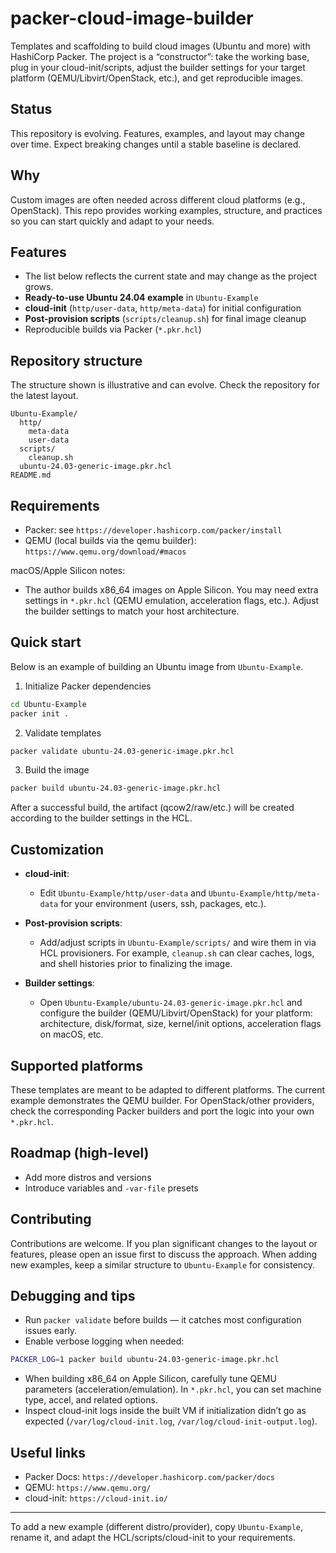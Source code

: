 # packer-cloud-image-builder

Templates and scaffolding to build cloud images (Ubuntu and more) with HashiCorp Packer. The project is a “constructor”: take the working base, plug in your cloud-init/scripts, adjust the builder settings for your target platform (QEMU/Libvirt/OpenStack, etc.), and get reproducible images.

## Status
This repository is evolving. Features, examples, and layout may change over time. Expect breaking changes until a stable baseline is declared.

## Why
Custom images are often needed across different cloud platforms (e.g., OpenStack). This repo provides working examples, structure, and practices so you can start quickly and adapt to your needs.

## Features
- The list below reflects the current state and may change as the project grows.
- **Ready-to-use Ubuntu 24.04 example** in `Ubuntu-Example`
- **cloud-init** (`http/user-data`, `http/meta-data`) for initial configuration
- **Post-provision scripts** (`scripts/cleanup.sh`) for final image cleanup
- Reproducible builds via Packer (`*.pkr.hcl`)

## Repository structure
The structure shown is illustrative and can evolve. Check the repository for the latest layout.

```
Ubuntu-Example/
  http/
    meta-data
    user-data
  scripts/
    cleanup.sh
  ubuntu-24.03-generic-image.pkr.hcl
README.md
```

## Requirements

- Packer: see `https://developer.hashicorp.com/packer/install`
- QEMU (local builds via the qemu builder): `https://www.qemu.org/download/#macos`

macOS/Apple Silicon notes:
- The author builds x86_64 images on Apple Silicon. You may need extra settings in `*.pkr.hcl` (QEMU emulation, acceleration flags, etc.). Adjust the builder settings to match your host architecture.

## Quick start

Below is an example of building an Ubuntu image from `Ubuntu-Example`.

1) Initialize Packer dependencies

```bash
cd Ubuntu-Example
packer init .
```

2) Validate templates

```bash
packer validate ubuntu-24.03-generic-image.pkr.hcl
```

3) Build the image

```bash
packer build ubuntu-24.03-generic-image.pkr.hcl
```

After a successful build, the artifact (qcow2/raw/etc.) will be created according to the builder settings in the HCL.

## Customization

- **cloud-init**:
  - Edit `Ubuntu-Example/http/user-data` and `Ubuntu-Example/http/meta-data` for your environment (users, ssh, packages, etc.).

- **Post-provision scripts**:
  - Add/adjust scripts in `Ubuntu-Example/scripts/` and wire them in via HCL provisioners. For example, `cleanup.sh` can clear caches, logs, and shell histories prior to finalizing the image.

- **Builder settings**:
  - Open `Ubuntu-Example/ubuntu-24.03-generic-image.pkr.hcl` and configure the builder (QEMU/Libvirt/OpenStack) for your platform: architecture, disk/format, size, kernel/init options, acceleration flags on macOS, etc.

## Supported platforms

These templates are meant to be adapted to different platforms. The current example demonstrates the QEMU builder. For OpenStack/other providers, check the corresponding Packer builders and port the logic into your own `*.pkr.hcl`.

## Roadmap (high-level)
- Add more distros and versions
- Introduce variables and `-var-file` presets

## Contributing
Contributions are welcome. If you plan significant changes to the layout or features, please open an issue first to discuss the approach. When adding new examples, keep a similar structure to `Ubuntu-Example` for consistency.

## Debugging and tips

- Run `packer validate` before builds — it catches most configuration issues early.
- Enable verbose logging when needed:

```bash
PACKER_LOG=1 packer build ubuntu-24.03-generic-image.pkr.hcl
```

- When building x86_64 on Apple Silicon, carefully tune QEMU parameters (acceleration/emulation). In `*.pkr.hcl`, you can set machine type, accel, and related options.
- Inspect cloud-init logs inside the built VM if initialization didn’t go as expected (`/var/log/cloud-init.log`, `/var/log/cloud-init-output.log`).

## Useful links

- Packer Docs: `https://developer.hashicorp.com/packer/docs`
- QEMU: `https://www.qemu.org/`
- cloud-init: `https://cloud-init.io/`

---

To add a new example (different distro/provider), copy `Ubuntu-Example`, rename it, and adapt the HCL/scripts/cloud-init to your requirements.
